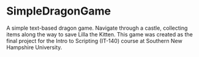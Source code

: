 # SimpleDragonGame
A simple text-based dragon game. Navigate through a castle, collecting items along the way to save Lilla the Kitten. 
This game was created as the final project for the Intro to Scripting (IT-140) course at Southern New Hampshire University.

